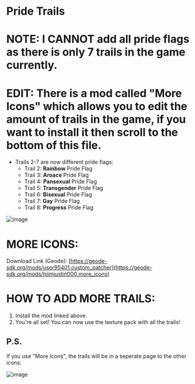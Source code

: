 # Pride Trails
# NOTE: I CANNOT add all pride flags as there is only 7 trails in the game currently.
# EDIT: There is a mod called "More Icons" which allows you to edit the amount of trails in the game, if you want to install it then scroll to the bottom of this file.
- Trails 2-7 are now different pride flags:
  - Trail 2: **Rainbow** Pride Flag
  - Trail 3: **Aroace** Pride Flag
  - Trail 4: **Pansexual** Pride Flag
  - Trail 5: **Transgender** Pride Flag
  - Trail 6: **Bisexual** Pride Flag
  - Trail 7: **Gay** Pride Flag
  - Trail 8: **Progress** Pride Flag

![image](https://github.com/CharlGD1/Pride-Trails/assets/92670599/3706c8a5-0579-4462-be9c-a1f67225a294)



# MORE ICONS:
Download Link (Geode): [https://geode-sdk.org/mods/user95401.custom_patcher](https://geode-sdk.org/mods/hiimjustin000.more_icons)
# HOW TO ADD MORE TRAILS:
1. Install the mod linked above.
2. You're all set! You can now use the texture pack with all the trails!

## **P.S.**
If you use "More Icons", the trails will be in a seperate page to the other icons:

![image](https://github.com/user-attachments/assets/4bdcec02-d181-40c7-aee3-2b75eef82abf)


